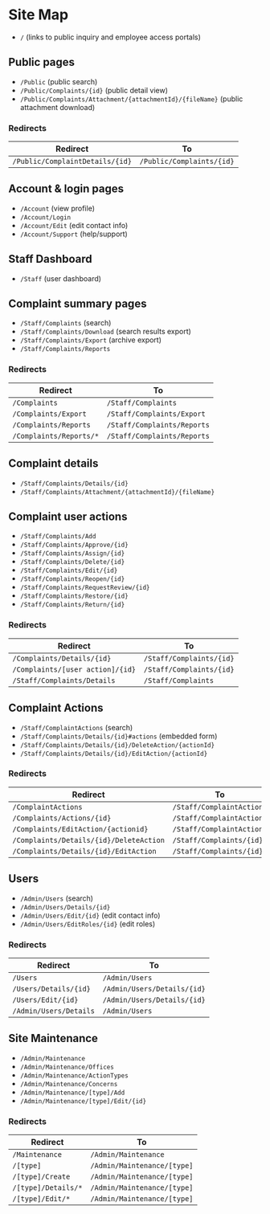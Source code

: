 # Site Map

* `/` (links to public inquiry and employee access portals)

## Public pages

* `/Public` (public search)
* `/Public/Complaints/{id}` (public detail view)
* `/Public/Complaints/Attachment/{attachmentId}/{fileName}` (public attachment download)

### Redirects

| Redirect                        | To                        |
|---------------------------------|---------------------------|
| `/Public/ComplaintDetails/{id}` | `/Public/Complaints/{id}` |

## Account & login pages

* `/Account` (view profile)
* `/Account/Login`
* `/Account/Edit` (edit contact info)
* `/Account/Support` (help/support)

## Staff Dashboard

* `/Staff` (user dashboard)

## Complaint summary pages

* `/Staff/Complaints` (search)
* `/Staff/Complaints/Download` (search results export)
* `/Staff/Complaints/Export` (archive export)
* `/Staff/Complaints/Reports`

### Redirects

| Redirect                | To                          |
|-------------------------|-----------------------------|
| `/Complaints`           | `/Staff/Complaints`         |
| `/Complaints/Export`    | `/Staff/Complaints/Export`  |
| `/Complaints/Reports`   | `/Staff/Complaints/Reports` |
| `/Complaints/Reports/*` | `/Staff/Complaints/Reports` |

## Complaint details

* `/Staff/Complaints/Details/{id}`
* `/Staff/Complaints/Attachment/{attachmentId}/{fileName}`

## Complaint user actions

* `/Staff/Complaints/Add`
* `/Staff/Complaints/Approve/{id}`
* `/Staff/Complaints/Assign/{id}`
* `/Staff/Complaints/Delete/{id}`
* `/Staff/Complaints/Edit/{id}`
* `/Staff/Complaints/Reopen/{id}`
* `/Staff/Complaints/RequestReview/{id}`
* `/Staff/Complaints/Restore/{id}`
* `/Staff/Complaints/Return/{id}`

### Redirects

| Redirect                         | To                       |
|----------------------------------|--------------------------|
| `/Complaints/Details/{id}`       | `/Staff/Complaints/{id}` |
| `/Complaints/[user action]/{id}` | `/Staff/Complaints/{id}` |
| `/Staff/Complaints/Details`      | `/Staff/Complaints`      |

## Complaint Actions

* `/Staff/ComplaintActions` (search)
* `/Staff/Complaints/Details/{id}#actions` (embedded form)
* `/Staff/Complaints/Details/{id}/DeleteAction/{actionId}`
* `/Staff/Complaints/Details/{id}/EditAction/{actionId}`

### Redirects

| Redirect                                | To                        |
|-----------------------------------------|---------------------------|
| `/ComplaintActions`                     | `/Staff/ComplaintActions` |
| `/Complaints/Actions/{id}`              | `/Staff/ComplaintActions` |
| `/Complaints/EditAction/{actionid}`     | `/Staff/ComplaintActions` |
| `/Complaints/Details/{id}/DeleteAction` | `/Staff/Complaints/{id}`  |
| `/Complaints/Details/{id}/EditAction`   | `/Staff/Complaints/{id}`  |

## Users

* `/Admin/Users` (search)
* `/Admin/Users/Details/{id}`
* `/Admin/Users/Edit/{id}` (edit contact info)
* `/Admin/Users/EditRoles/{id}` (edit roles)

### Redirects

| Redirect               | To                          |
|------------------------|-----------------------------|
| `/Users`               | `/Admin/Users`              |
| `/Users/Details/{id}`  | `/Admin/Users/Details/{id}` |
| `/Users/Edit/{id}`     | `/Admin/Users/Details/{id}` |
| `/Admin/Users/Details` | `/Admin/Users`              |

## Site Maintenance

* `/Admin/Maintenance`
* `/Admin/Maintenance/Offices`
* `/Admin/Maintenance/ActionTypes`
* `/Admin/Maintenance/Concerns`
* `/Admin/Maintenance/[type]/Add`
* `/Admin/Maintenance/[type]/Edit/{id}`

### Redirects

| Redirect            | To                          |
|---------------------|-----------------------------|
| `/Maintenance`      | `/Admin/Maintenance`        |
| `/[type]`           | `/Admin/Maintenance/[type]` |
| `/[type]/Create`    | `/Admin/Maintenance/[type]` |
| `/[type]/Details/*` | `/Admin/Maintenance/[type]` |
| `/[type]/Edit/*`    | `/Admin/Maintenance/[type]` |
